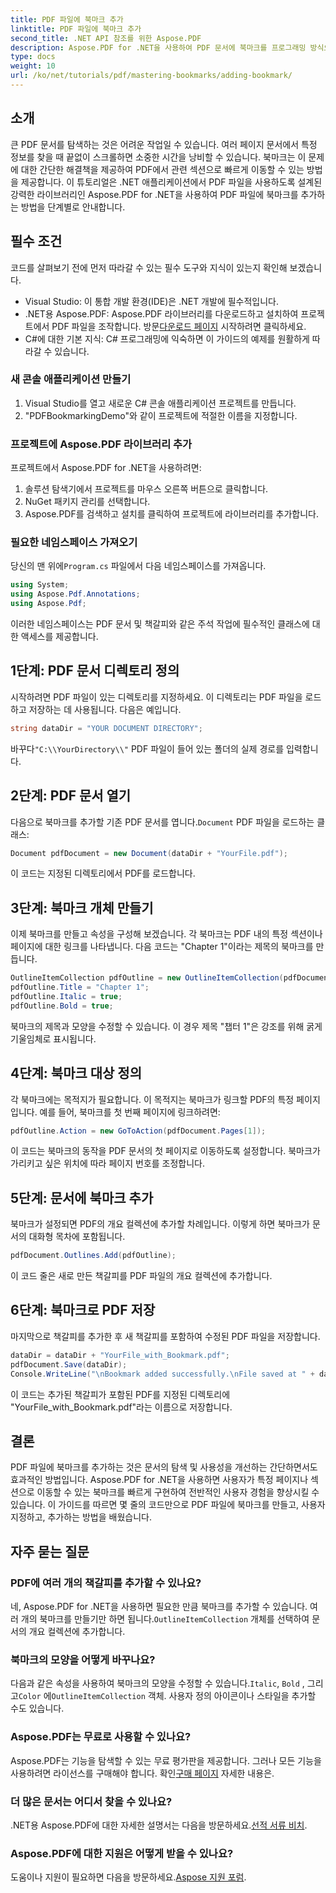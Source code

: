 ```yaml
---
title: PDF 파일에 북마크 추가
linktitle: PDF 파일에 북마크 추가
second_title: .NET API 참조를 위한 Aspose.PDF
description: Aspose.PDF for .NET을 사용하여 PDF 문서에 북마크를 프로그래밍 방식으로 추가하는 방법을 알아보세요. 이 단계별 가이드는 필요한 패키지를 가져오는 것부터 수정된 문서를 저장하는 것까지 모든 것을 다룹니다.
type: docs
weight: 10
url: /ko/net/tutorials/pdf/mastering-bookmarks/adding-bookmark/
---
```

## 소개

큰 PDF 문서를 탐색하는 것은 어려운 작업일 수 있습니다. 여러 페이지 문서에서 특정 정보를 찾을 때 끝없이 스크롤하면 소중한 시간을 낭비할 수 있습니다. 북마크는 이 문제에 대한 간단한 해결책을 제공하여 PDF에서 관련 섹션으로 빠르게 이동할 수 있는 방법을 제공합니다. 이 튜토리얼은 .NET 애플리케이션에서 PDF 파일을 사용하도록 설계된 강력한 라이브러리인 Aspose.PDF for .NET을 사용하여 PDF 파일에 북마크를 추가하는 방법을 단계별로 안내합니다.

## 필수 조건

코드를 살펴보기 전에 먼저 따라갈 수 있는 필수 도구와 지식이 있는지 확인해 보겠습니다.

- Visual Studio: 이 통합 개발 환경(IDE)은 .NET 개발에 필수적입니다.
-  .NET용 Aspose.PDF: Aspose.PDF 라이브러리를 다운로드하고 설치하여 프로젝트에서 PDF 파일을 조작합니다. 방문[다운로드 페이지](https://releases.aspose.com/pdf/net/) 시작하려면 클릭하세요.
- C#에 대한 기본 지식: C# 프로그래밍에 익숙하면 이 가이드의 예제를 원활하게 따라갈 수 있습니다.

### 새 콘솔 애플리케이션 만들기

1. Visual Studio를 열고 새로운 C# 콘솔 애플리케이션 프로젝트를 만듭니다.
2. "PDFBookmarkingDemo"와 같이 프로젝트에 적절한 이름을 지정합니다.

### 프로젝트에 Aspose.PDF 라이브러리 추가

프로젝트에서 Aspose.PDF for .NET을 사용하려면:

1. 솔루션 탐색기에서 프로젝트를 마우스 오른쪽 버튼으로 클릭합니다.
2. NuGet 패키지 관리를 선택합니다.
3. Aspose.PDF를 검색하고 설치를 클릭하여 프로젝트에 라이브러리를 추가합니다.

### 필요한 네임스페이스 가져오기

 당신의 맨 위에`Program.cs` 파일에서 다음 네임스페이스를 가져옵니다.

```csharp
using System;
using Aspose.Pdf.Annotations;
using Aspose.Pdf;
```

이러한 네임스페이스는 PDF 문서 및 책갈피와 같은 주석 작업에 필수적인 클래스에 대한 액세스를 제공합니다.

## 1단계: PDF 문서 디렉토리 정의

시작하려면 PDF 파일이 있는 디렉토리를 지정하세요. 이 디렉토리는 PDF 파일을 로드하고 저장하는 데 사용됩니다. 다음은 예입니다.

```csharp
string dataDir = "YOUR DOCUMENT DIRECTORY";
```

 바꾸다`"C:\\YourDirectory\\"` PDF 파일이 들어 있는 폴더의 실제 경로를 입력합니다.

## 2단계: PDF 문서 열기

 다음으로 북마크를 추가할 기존 PDF 문서를 엽니다.`Document` PDF 파일을 로드하는 클래스:

```csharp
Document pdfDocument = new Document(dataDir + "YourFile.pdf");
```

이 코드는 지정된 디렉토리에서 PDF를 로드합니다.

## 3단계: 북마크 개체 만들기

이제 북마크를 만들고 속성을 구성해 보겠습니다. 각 북마크는 PDF 내의 특정 섹션이나 페이지에 대한 링크를 나타냅니다. 다음 코드는 "Chapter 1"이라는 제목의 북마크를 만듭니다.

```csharp
OutlineItemCollection pdfOutline = new OutlineItemCollection(pdfDocument.Outlines);
pdfOutline.Title = "Chapter 1";
pdfOutline.Italic = true;
pdfOutline.Bold = true;
```

북마크의 제목과 모양을 수정할 수 있습니다. 이 경우 제목 "챕터 1"은 강조를 위해 굵게 기울임체로 표시됩니다.

## 4단계: 북마크 대상 정의

각 북마크에는 목적지가 필요합니다. 이 목적지는 북마크가 링크할 PDF의 특정 페이지입니다. 예를 들어, 북마크를 첫 번째 페이지에 링크하려면:

```csharp
pdfOutline.Action = new GoToAction(pdfDocument.Pages[1]);
```

이 코드는 북마크의 동작을 PDF 문서의 첫 페이지로 이동하도록 설정합니다. 북마크가 가리키고 싶은 위치에 따라 페이지 번호를 조정합니다.

## 5단계: 문서에 북마크 추가

북마크가 설정되면 PDF의 개요 컬렉션에 추가할 차례입니다. 이렇게 하면 북마크가 문서의 대화형 목차에 포함됩니다.

```csharp
pdfDocument.Outlines.Add(pdfOutline);
```

이 코드 줄은 새로 만든 책갈피를 PDF 파일의 개요 컬렉션에 추가합니다.

## 6단계: 북마크로 PDF 저장

마지막으로 책갈피를 추가한 후 새 책갈피를 포함하여 수정된 PDF 파일을 저장합니다.

```csharp
dataDir = dataDir + "YourFile_with_Bookmark.pdf";
pdfDocument.Save(dataDir);
Console.WriteLine("\nBookmark added successfully.\nFile saved at " + dataDir);
```

이 코드는 추가된 책갈피가 포함된 PDF를 지정된 디렉토리에 "YourFile_with_Bookmark.pdf"라는 이름으로 저장합니다.

## 결론

PDF 파일에 북마크를 추가하는 것은 문서의 탐색 및 사용성을 개선하는 간단하면서도 효과적인 방법입니다. Aspose.PDF for .NET을 사용하면 사용자가 특정 페이지나 섹션으로 이동할 수 있는 북마크를 빠르게 구현하여 전반적인 사용자 경험을 향상시킬 수 있습니다. 이 가이드를 따르면 몇 줄의 코드만으로 PDF 파일에 북마크를 만들고, 사용자 지정하고, 추가하는 방법을 배웠습니다.

## 자주 묻는 질문

### PDF에 여러 개의 책갈피를 추가할 수 있나요?

 네, Aspose.PDF for .NET을 사용하면 필요한 만큼 북마크를 추가할 수 있습니다. 여러 개의 북마크를 만들기만 하면 됩니다.`OutlineItemCollection` 개체를 선택하여 문서의 개요 컬렉션에 추가합니다.

### 북마크의 모양을 어떻게 바꾸나요?

 다음과 같은 속성을 사용하여 북마크의 모양을 수정할 수 있습니다.`Italic`, `Bold` , 그리고`Color` 에`OutlineItemCollection` 객체. 사용자 정의 아이콘이나 스타일을 추가할 수도 있습니다.

### Aspose.PDF는 무료로 사용할 수 있나요?

 Aspose.PDF는 기능을 탐색할 수 있는 무료 평가판을 제공합니다. 그러나 모든 기능을 사용하려면 라이선스를 구매해야 합니다. 확인[구매 페이지](https://purchase.aspose.com/buy) 자세한 내용은.

### 더 많은 문서는 어디서 찾을 수 있나요?

 .NET용 Aspose.PDF에 대한 자세한 설명서는 다음을 방문하세요.[선적 서류 비치](https://reference.aspose.com/pdf/net/).

### Aspose.PDF에 대한 지원은 어떻게 받을 수 있나요?

 도움이나 지원이 필요하면 다음을 방문하세요.[Aspose 지원 포럼](https://forum.aspose.com/c/pdf/10).